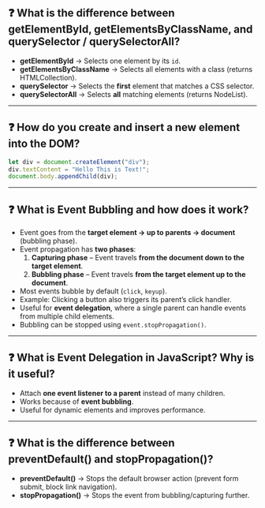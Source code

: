 
## ❓ What is the difference between getElementById, getElementsByClassName, and querySelector / querySelectorAll?

- **getElementById** → Selects one element by its `id`.  
- **getElementsByClassName** → Selects all elements with a class (returns HTMLCollection).  
- **querySelector** → Selects the **first** element that matches a CSS selector.  
- **querySelectorAll** → Selects **all** matching elements (returns NodeList).

---

## ❓ How do you create and insert a new element into the DOM?

```js
let div = document.createElement("div");
div.textContent = "Hello This is Text!";
document.body.appendChild(div);
```

---

## ❓ What is Event Bubbling and how does it work?

- Event goes from the **target element → up to parents → document** (bubbling phase).  
- Event propagation has **two phases**:  
  1. **Capturing phase** – Event travels **from the document down to the target element**.  
  2. **Bubbling phase** – Event travels **from the target element up to the document**.  
- Most events bubble by default (`click`, `keyup`).  
- Example: Clicking a button also triggers its parent’s click handler.  
- Useful for **event delegation**, where a single parent can handle events from multiple child elements.  
- Bubbling can be stopped using `event.stopPropagation()`.

---

## ❓ What is Event Delegation in JavaScript? Why is it useful?

- Attach **one event listener to a parent** instead of many children.  
- Works because of **event bubbling**.  
- Useful for dynamic elements and improves performance.

---

## ❓ What is the difference between preventDefault() and stopPropagation()?

- **preventDefault()** → Stops the default browser action (prevent form submit, block link navigation).  
- **stopPropagation()** → Stops the event from bubbling/capturing further.


